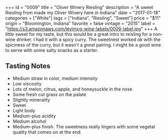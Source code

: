 +++
id = "0009"
title = "Oliver Winery Riesling"
description = "A sweet Riesling from made my Oliver Winery here in Indiana"
date = "2017-01-18"
categories = ["White"]
tags = ["Indiana", "Riesling", "Sweet"]
price = "$11"
origin = "Bloomington, Indiana"
favorite = false
vintage = "2015"
label = "https://s3.amazonaws.com/levimcg-wine-labels/0009-label.jpg"
+++
A little sweet for my taste, but this would be a great intro to reisling for a non-wine drinker. I had it with a spicy curry. The sweetnest worked ok with the spiciness of the curry, but it wasn't a _great_ pairing. I might be a good wine to serve with some salty snacks as a starter.

## Tasting Notes
- Medium straw in color, medium intensity
- Low viscosity
- Lots of melon, citrus, apple, and honeysuckle in the nose
- Some fresh cut grass on the palate
- Slightly minerality
- Sweet
- Light body
- Medium-plus acidity
- Medium alcohol
- Medium-plus finish. The sweetness really lingers with some vegetal quality that comes on at the end.
